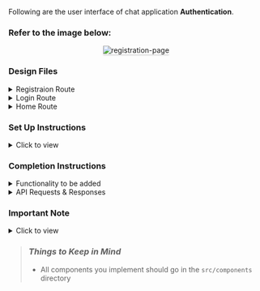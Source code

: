 Following are the user interface of chat application **Authentication**.

### Refer to the image below:

<div style="text-align: center;">
    <img src="https://res.cloudinary.com/dwekbzmuw/image/upload/v1708252053/Screenshot_24_a1nzsv.png" alt="registration-page" style="max-width:70%;box-shadow:0 2.8px 2.2px rgba(0, 0, 0, 0.12)">
</div>

### Design Files

<details>
<summary>Registraion Route</summary>

- [Medium (Size >= 768px), Large (Size >= 992px) and Extra Large (Size >= 1200px) - Login](https://res.cloudinary.com/dwekbzmuw/image/upload/v1708252053/Screenshot_24_a1nzsv.png)

</details>

<details>
<summary>Login Route</summary>

- [Medium (Size >= 768px), Large (Size >= 992px) and Extra Large (Size >= 1200px) - Home](- [Medium (Size >= 768px), Large (Size >= 992px) and Extra Large (Size >= 1200px) - Login Failure](https://assets.ccbp.in/frontend/react-js/ebank-login-failure-route-img.png))

</details>

<details>
<summary>Home Route</summary>

- [Medium (Size >= 768px), Large (Size >= 992px) and Extra Large (Size >= 1200px) - Home](https://res.cloudinary.com/dwekbzmuw/image/upload/v1708252070/Screenshot_26_mfltx9.png)

</details>

### Set Up Instructions

<details>
<summary>Click to view</summary>

- Download dependencies by running `npm install`
- Start up the app using `npm start`
</details>

### Completion Instructions

<details>
<summary>Functionality to be added</summary>
<br/>

The app must have the following functionalities

- **Registration Route**


  - The new user will have to create account in order to access application 
  - If the user already have an account they can switch to login page by clicking Login/Sign up link 
  - If the user entered the username, email, passowrd which is already available in dataBase it throw error error like user credentials already exists please try another one?
  - When an authenticated user tries to access the Home Route, then the page should be navigated to the Home Route


- **Login Route**


  - When invalid credentials are provided and the **Login** button is clicked, then the error message received from the response should be displayed
  - When valid credentials are provided and the **Login** button is clicked, then the page should be navigated to the Home Route
  - When an unauthenticated user tries to access the Home Route, then the page should be navigated to Login Route
  - When an authenticated user tries to access the Home Route, then the page should be navigated to the Home Route

- **Home Route**

  - When an _authenticated_ user tries to access the Login Route, then the page should be navigated to the Home Route
  - When the **Logout** button is clicked, then the page should be navigated to the Login Route



</details>

<details>

<summary>API Requests & Responses</summary>
<br/>

**loginApiUrl**

#### API: `http://localhost:3000/user/login`

#### Method: `POST`

#### Request:

```json
{
  "user_id": 142420,
  "pin": 231225
}
```

#### Description:

Returns a response based on the credentials provided

#### Sample Success Response:

```json
{
  "jwt_token": "eyJhbGciOiJIUzI1NiIsInR5cCI6IkpXVCJ9.eyJ1c2VybmFtZSI6IjE0MjQyMCIsInJvbGUiOiJQUklNRV9VU0VSIiwiaWF0IjoxNjM0MDk4NzYyfQ.ZUCC2J2zBjRhLVa1EI_4EnkZ-M-7hoVZoZFAu8GTmEQ"
}
```

#### Sample Failure Response:

```json
{
  "status_code": 401,
  "error_msg": "Invalid user credential"
}
```

</details>

### Important Note

<details>
<summary>Click to view</summary>

<br/>

**The following instructions are required for the tests to pass**

- Home Route should consist of `/` in the URL path
- Login Route should consist of `/ebank/login` in the URL path
- No need to use the `BrowserRouter` in `App.js` as we have already included in `index.js`



</details>

> ### _Things to Keep in Mind_
>
> - All components you implement should go in the `src/components` directory
